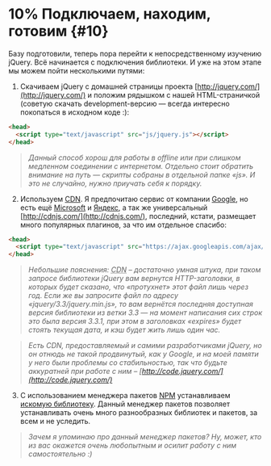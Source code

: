 # 10% Подключаем, находим, готовим {#10}

Базу подготовили, теперь пора перейти к непосредственному изучению jQuery. Всё начинается с подключения библиотеки. И уже на этом этапе мы можем пойти несколькими путями:

1. Скачиваем jQuery с домашней страницы проекта [http://jquery.com/](http://jquery.com/) и положим рядышком с нашей HTML-страничкой (советую скачать development-версию — всегда интересно покопаться в исходном коде :):

  ```html
<head>
    <script type="text/javascript" src="js/jquery.js"></script>
</head>
```

> _Данный способ хорош для работы в offline или при слишком медленном соединении с интернетом. Отдельно стоит обратить
внимание на путь — скрипты собраны в отдельной папке «js». И это не случайно, нужно приучать себя к порядку._

2. Используем [CDN](http://ru.wikipedia.org/wiki/Content_Delivery_Network). 
  Я предпочитаю сервис от компании [Google](https://developers.google.com/speed/libraries/), но есть ещё [Microsoft](https://docs.microsoft.com/en-us/aspnet/ajax/cdn/overview) и [Яндекс](https://tech.yandex.ru/jslibs/), а так же универсальный [http://cdnjs.com/](http://cdnjs.com/), последний, кстати, размещает много популярных плагинов, за что им отдельное спасибо:

  ```html
<head>
    <script type="text/javascript" src="https://ajax.googleapis.com/ajax/libs/jquery/3.3.1/jquery.min.js"></script>
</head>
```

> _Небольшие пояснения: <abbr title="Content Delivery Network">CDN</abbr> – достаточно умная штука, при таком запросе библиотеки jQuery вам вернутся HTTP-заголовки, в которых будет сказано, что «протухнет» этот файл лишь через год. Если же вы запросите файл по адресу «jquery/3.3/jquery.min.js», то вам вернётся последняя доступная версия библиотеки из ветки 3.3 — на момент написания сих строк это была версия 3.3.1, при этом в заголовках «expires» будет стоять текущая дата, и кэш будет жить лишь один час._

> _Есть CDN, предоставляемый и самими разработчиками jQuery, но он отнюдь не такой продвинутый, как у Google, и на моей памяти у него были проблемы со стабильностью, так что будьте аккуратней при работе с ним – [http://code.jquery.com/](http://code.jquery.com/)_

3. С использованием менеджера пакетов [NPM](https://www.npmjs.com/) устанавливаем [искомую библиотеку](https://www.npmjs.com/package/jquery).
  Данный менеджер пакетов позволяет устанавливать очень много разнообразных библиотек и пакетов, за всем и не уследить.

> _Зачем я упоминаю про данный менеджер пакетов? Ну, может, кто из вас окажется очень любопытным и осилит работу с ним самостоятельно :)_
